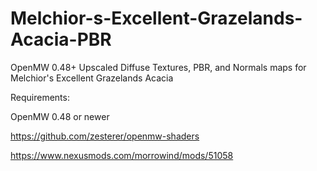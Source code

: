 # Melchior-s-Excellent-Grazelands-Acacia-PBR
OpenMW 0.48+  Upscaled Diffuse Textures, PBR, and Normals maps for Melchior's Excellent Grazelands Acacia

Requirements:

OpenMW 0.48 or newer

https://github.com/zesterer/openmw-shaders

https://www.nexusmods.com/morrowind/mods/51058
